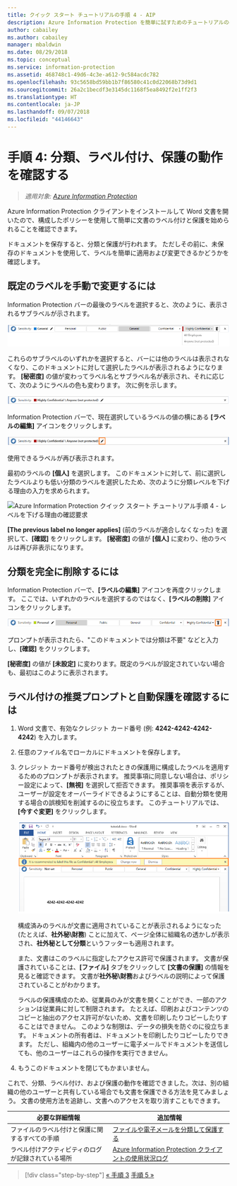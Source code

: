 ```yaml
---
title: クイック スタート チュートリアルの手順 4 - AIP
description: Azure Information Protection を簡単に試すためのチュートリアルの手順 4 - ラベル付けと保護の動作の確認。
author: cabailey
ms.author: cabailey
manager: mbaldwin
ms.date: 08/29/2018
ms.topic: conceptual
ms.service: information-protection
ms.assetid: 468748c1-49d6-4c3e-a612-9c584acdc782
ms.openlocfilehash: 93c5658bd59bb1b7f86580c41c0d22068b73d9d1
ms.sourcegitcommit: 26a2c1becdf3e3145dc1168f5ea8492f2e1ff2f3
ms.translationtype: HT
ms.contentlocale: ja-JP
ms.lasthandoff: 09/07/2018
ms.locfileid: "44146643"
---
```

# <a name="step-4-see-classification-labeling-and-protection-in-action"></a>手順 4: 分類、ラベル付け、保護の動作を確認する 

>*適用対象: [Azure Information Protection](https://azure.microsoft.com/pricing/details/information-protection)*

Azure Information Protection クライアントをインストールして Word 文書を開いたので、構成したポリシーを使用して簡単に文書のラベル付けと保護を始められることを確認できます。

ドキュメントを保存すると、分類と保護が行われます。 ただしその前に、未保存のドキュメントを使用して、ラベルを簡単に適用および変更できるかどうかを確認します。

## <a name="to-manually-change-our-default-label"></a>既定のラベルを手動で変更するには

Information Protection バーの最後のラベルを選択すると、次のように、表示されるサブラベルが示されます。

![Azure Information Protection クイック スタート チュートリアル手順 4 - サブラベルの選択](./media/info-protect-sub-labelsv2.png)

これらのサブラベルのいずれかを選択すると、バーには他のラベルは表示されなくなり、このドキュメントに対して選択したラベルが表示されるようになります。 **[秘密度]** の値が変わってラベル名とサブラベル名が表示され、それに応じて、次のようにラベルの色も変わります。 次に例を示します。

![Azure Information Protection クイック スタート チュートリアル手順 4 - 選択されたサブラベル](./media/info-protect-sub-label-selectedv2.png)

Information Protection バーで、現在選択しているラベルの値の横にある **[ラベルの編集]** アイコンをクリックします。

![Azure Information Protection クイック スタート チュートリアル手順 4 - [ラベルの編集] アイコン](./media/info-protect-edit-label-selectedv2.png)

使用できるラベルが再び表示されます。

最初のラベルの **[個人]** を選択します。 このドキュメントに対して、前に選択したラベルよりも低い分類のラベルを選択したため、次のように分類レベルを下げる理由の入力を求められます。

![Azure Information Protection クイック スタート チュートリアル手順 4 - レベルを下げる理由の確認要求](./media/info-protect-lower-justification.png)

**[The previous label no longer applies]** (前のラベルが適合しなくなった) を選択して、**[確認]** をクリックします。 **[秘密度]** の値が **[個人]** に変わり、他のラベルは再び非表示になります。

## <a name="to-remove-the-classification-completely"></a>分類を完全に削除するには

Information Protection バーで、**[ラベルの編集]** アイコンを再度クリックします。 ここでは、いずれかのラベルを選択するのではなく、**[ラベルの削除]** アイコンをクリックします。

![Azure Information Protection クイック スタート チュートリアル手順 4 - 削除アイコン](./media/delete-icon-from-personalv2.png)

プロンプトが表示されたら、"このドキュメントでは分類は不要" などと入力し、**[確認]** をクリックします。  

**[秘密度]** の値が **[未設定]** に変わります。既定のラベルが設定されていない場合も、最初はこのように表示されます。

## <a name="to-see-a-recommendation-prompt-for-labeling-and-automatic-protection"></a>ラベル付けの推奨プロンプトと自動保護を確認するには

1. Word 文書で、有効なクレジット カード番号 (例: **4242-4242-4242-4242**) を入力します。 

2. 任意のファイル名でローカルにドキュメントを保存します。 

3. クレジット カード番号が検出されたときの保護用に構成したラベルを適用するためのプロンプトが表示されます。 推奨事項に同意しない場合は、ポリシー設定によって、**[無視]** を選択して拒否できます。 推奨事項を表示するが、ユーザーが設定をオーバーライドできるようにすることは、自動分類を使用する場合の誤検知を削減するのに役立ちます。 このチュートリアルでは、**[今すぐ変更]** をクリックします。

    ![Azure Information Protection クイック スタート チュートリアル手順 4 - 推奨プロンプト](./media/change-nowv2.png)

    構成済みのラベルが文書に適用されていることが表示されるようになった (たとえば、**社外秘\財務**) ことに加えて、ページ全体に組織名の透かしが表示され、**社外秘として分類**というフッターも適用されます。 

    また、文書はこのラベルに指定したアクセス許可で保護されます。 文書が保護されていることは、**[ファイル]** タブをクリックして **[文書の保護]** の情報を見ると確認できます。 文書が**社外秘\財務**およびラベルの説明によって保護されていることがわかります。 
    
    ラベルの保護構成のため、従業員のみが文書を開くことができ、一部のアクションは従業員に対して制限されます。 たとえば、印刷およびコンテンツのコピーと抽出のアクセス許可がないため、文書を印刷したりコピーしたりすることはできません。 このような制限は、データの損失を防ぐのに役立ちます。 ドキュメントの所有者は、ドキュメントを印刷したりコピーしたりできます。 ただし、組織内の他のユーザーに電子メールでドキュメントを送信しても、他のユーザーはこれらの操作を実行できません。

4. もうこのドキュメントを閉じてもかまいません。

これで、分類、ラベル付け、および保護の動作を確認できました。次は、別の組織の他のユーザーと共有している場合でも文書を保護できる方法を見てみましょう。 文書の使用方法を追跡し、文書へのアクセスを取り消すこともできます。

|必要な詳細情報|追加情報|
|--------------------------------|--------------------------|
|ファイルのラベル付けと保護に関するすべての手順 |[ファイルや電子メールを分類して保護する](./rms-client/client-classify-protect.md)|
|ラベル付けアクティビティのログが記録されている場所 |[Azure Information Protection クライアントの使用状況ログ](./rms-client/client-admin-guide-files-and-logging.md#usage-logging-for-the-azure-information-protection-client)|


>[!div class="step-by-step"]
[&#171; 手順 3](infoprotect-tutorial-step3.md)
[手順 5 &#187;](infoprotect-tutorial-step5.md)
